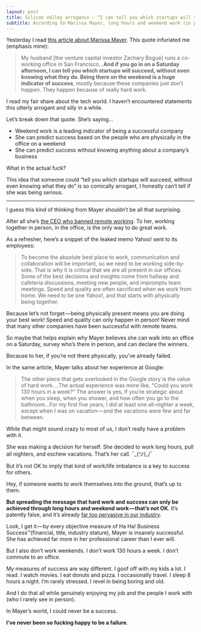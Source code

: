 ```yaml
---
layout: post
title: Silicon Valley arrogance — “I can tell you which startups will succeed, without even knowing what they do”
subtitle: According to Marissa Mayer, long hours and weekend work (in person) will lead to success
---
```


Yesterday I read [this article about Marissa Mayer](https://www.bloomberg.com/features/2016-marissa-mayer-interview-issue/). This quote infuriated me (emphasis mine):

> My husband [the venture capital investor Zachary Bogue] runs a co-working office in San Francisco...**And if you go in on a Saturday afternoon, I can tell you which startups will succeed, without even knowing what they do. Being there on the weekend is a huge indicator of success**, mostly because these companies just don’t happen. They happen because of really hard work.

I read my fair share about the tech world. I haven’t encountered statements this utterly arrogant and silly in a while.

Let’s break down that quote. She’s saying…

* Weekend work is a leading indicator of being a successful company
* She can predict success based on the people who are physically in the office on a weekend
* She can predict success without knowing anything about a company’s business

What in the actual fuck?

This idea that someone could “tell you which startups will succeed, without even knowing what they do” is so comically arrogant, I honestly can’t tell if she was being serious.

---

I guess this kind of thinking from Mayer shouldn’t be all that surprising.

After all she’s [the CEO who banned remote working](http://allthingsd.com/20130222/physically-together-heres-the-internal-yahoo-no-work-from-home-memo-which-extends-beyond-remote-workers/). To her, working together in person, in the office, is the only way to do great work.

As a refresher, here’s a snippet of the leaked memo Yahoo! sent to its employees:

> To become the absolute best place to work, communication and collaboration will be important, so we need to be working side-by-side. That is why it is critical that we are all present in our offices. Some of the best decisions and insights come from hallway and cafeteria discussions, meeting new people, and impromptu team meetings. Speed and quality are often sacrificed when we work from home. We need to be one Yahoo!, and that starts with physically being together.

Because let’s not forget — being physically present means you are doing your best work! Speed and quality can only happen in person! Never mind that many other companies have been successful with remote teams.

So maybe that helps explain why Mayer believes she can walk into an office on a Saturday, survey who’s there in person, and can declare the winners.

Because to her, if you’re not there physically, you’ve already failed.

In the same article, Mayer talks about her experience at Google:

> The other piece that gets overlooked in the Google story is the value of hard work….The actual experience was more like, “Could you work 130 hours in a week?” The answer is yes, if you’re strategic about when you sleep, when you shower, and how often you go to the bathroom…For my first five years, I did at least one all-nighter a week, except when I was on vacation — and the vacations were few and far between.

While that might sound crazy to most of us, I don’t really have a problem with it.

She was making a decision for herself. She decided to work long hours, pull all nighters, and eschew vacations. That’s her call. ¯\_(ツ)_/¯

But it’s not OK to imply that kind of work/life imbalance is a key to success for others.

Hey, if someone wants to work themselves into the ground, that’s up to them.

**But spreading the message that hard work and success can only be achieved through long hours and weekend work — that’s not OK**. It’s patently false, and it’s already [far too pervasive in our industry](/2016/05/21/eat-sleep-code-repeat-is-such-bullshit.html).

Look, I get it — by every objective measure of Ha Ha! Business Success™(financial, title, industry stature), Mayer is insanely successful. She has achieved far more in her professional career than I ever will.

But I also don’t work weekends. I don’t work 130 hours a week. I don’t commute to an office.

My measures of success are way different. I goof off with my kids a lot. I read. I watch movies. I eat donuts and pizza. I occasionally travel. I sleep 8 hours a night. I’m rarely stressed. I revel in being boring and old.

And I do that all while genuinely enjoying my job and the people I work with (who I rarely see in person).

In Mayer’s world, I could never be a success.

**I’ve never been so fucking happy to be a failure**.